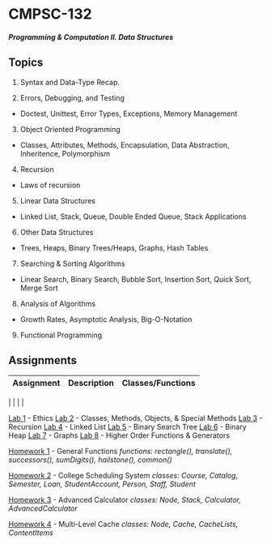 # CMPSC-132
#### *Programming & Computation II. Data Structures*

## Topics

1. Syntax and Data-Type Recap.

2. Errors, Debugging, and Testing
- Doctest, Unittest, Error Types, Exceptions, Memory Management

3. Object Oriented Programming
- Classes, Attributes, Methods, Encapsulation, Data Abstraction, Inheritence, Polymorphism

4. Recursion
- Laws of recursion

5. Linear Data Structures
- Linked List, Stack, Queue, Double Ended Queue, Stack Applications

6. Other Data Structures
- Trees, Heaps, Binary Trees/Heaps, Graphs, Hash Tables

7. Searching & Sorting Algorithms
- Linear Search, Binary Search, Bubble Sort, Insertion Sort, Quick Sort, Merge Sort

8. Analysis of Algorithms
- Growth Rates, Asymptotic Analysis, Big-O-Notation

9. Functional Programming

## Assignments

| Assignment | Description | Classes/Functions |
| -----------|------------ | ----------------- |
| 
| 
| 
| 



[Lab 1]() - Ethics
[Lab 2]() - Classes, Methods, Objects, & Special Methods
[Lab 3]() - Recursion
[Lab 4]() - Linked List
[Lab 5]() - Binary Search Tree
[Lab 6]() - Binary Heap
[Lab 7]() - Graphs
[Lab 8]() - Higher Order Functions & Generators

[Homework 1]() - General Functions
*functions: rectangle(), translate(), successors(), sumDigits(), hailstone(), common()*

[Homework 2]() - College Scheduling System
*classes: Course, Catalog, Semester, Loan, StudentAccount, Person, Staff, Student*

[Homework 3]() - Advanced Calculator
*classes: Node, Stack, Calculator, AdvancedCalculator*

[Homework 4]() - Multi-Level Cache
*classes: Node, Cache, CacheLists, ContentItems*



